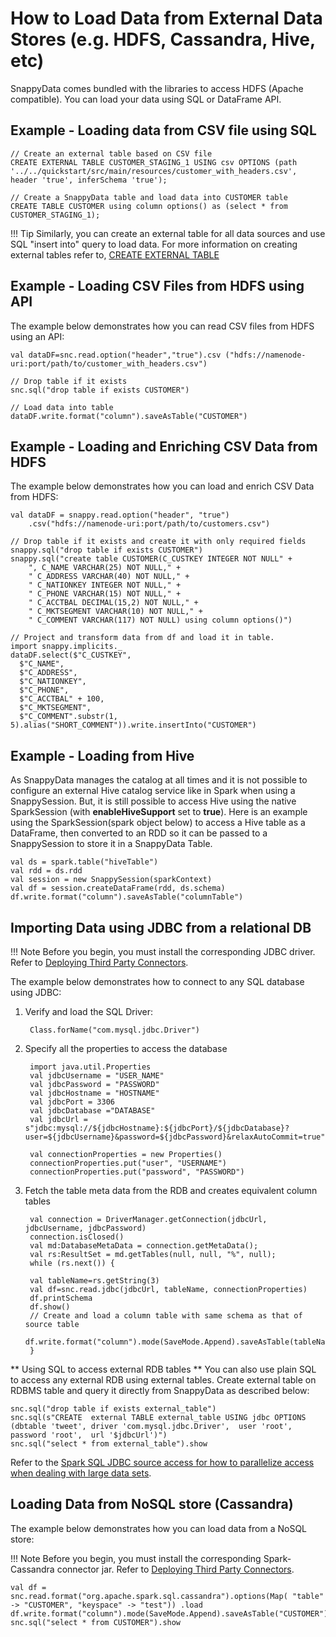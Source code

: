 <a id="howto-external-source"></a>
# How to Load Data from External Data Stores (e.g. HDFS, Cassandra, Hive, etc) 

SnappyData comes bundled with the libraries to access HDFS (Apache compatible). You can load your data using SQL or DataFrame API. 

## Example - Loading data from CSV file using SQL

```pre
// Create an external table based on CSV file
CREATE EXTERNAL TABLE CUSTOMER_STAGING_1 USING csv OPTIONS (path '../../quickstart/src/main/resources/customer_with_headers.csv', header 'true', inferSchema 'true');

// Create a SnappyData table and load data into CUSTOMER table
CREATE TABLE CUSTOMER using column options() as (select * from CUSTOMER_STAGING_1);
```

!!! Tip
	Similarly, you can create an external table for all data sources and use SQL "insert into" query to load data. For more information on creating external tables refer to, [CREATE EXTERNAL TABLE](../reference/sql_reference/create-external-table/)


## Example - Loading CSV Files from HDFS using API

The example below demonstrates how you can read CSV files from HDFS using an API:

```pre
val dataDF=snc.read.option("header","true").csv ("hdfs://namenode-uri:port/path/to/customer_with_headers.csv")

// Drop table if it exists
snc.sql("drop table if exists CUSTOMER")

// Load data into table
dataDF.write.format("column").saveAsTable("CUSTOMER")
```

## Example - Loading and Enriching CSV Data from HDFS 

The example below demonstrates how you can load and enrich CSV Data from HDFS:
```pre
val dataDF = snappy.read.option("header", "true")
    .csv("hdfs://namenode-uri:port/path/to/customers.csv")

// Drop table if it exists and create it with only required fields
snappy.sql("drop table if exists CUSTOMER")
snappy.sql("create table CUSTOMER(C_CUSTKEY INTEGER NOT NULL" +
    ", C_NAME VARCHAR(25) NOT NULL," +
    " C_ADDRESS VARCHAR(40) NOT NULL," +
    " C_NATIONKEY INTEGER NOT NULL," +
    " C_PHONE VARCHAR(15) NOT NULL," +
    " C_ACCTBAL DECIMAL(15,2) NOT NULL," +
    " C_MKTSEGMENT VARCHAR(10) NOT NULL," +
    " C_COMMENT VARCHAR(117) NOT NULL) using column options()")

// Project and transform data from df and load it in table.
import snappy.implicits._
dataDF.select($"C_CUSTKEY",
  $"C_NAME",
  $"C_ADDRESS",
  $"C_NATIONKEY",
  $"C_PHONE",
  $"C_ACCTBAL" + 100,
  $"C_MKTSEGMENT",
  $"C_COMMENT".substr(1, 5).alias("SHORT_COMMENT")).write.insertInto("CUSTOMER")
```

## Example - Loading from Hive
As SnappyData manages the catalog at all times and it is not possible to configure an external Hive catalog service like in Spark when using a SnappySession. But, it is still possible to access Hive using the native SparkSession (with **enableHiveSupport** set to **true**). 
Here is an example using the SparkSession(spark object below) to access a Hive table as a DataFrame, then converted to an RDD so it can be passed to a SnappySession to store it in a SnappyData Table. 

```pre
val ds = spark.table("hiveTable")
val rdd = ds.rdd
val session = new SnappySession(sparkContext)
val df = session.createDataFrame(rdd, ds.schema)
df.write.format("column").saveAsTable("columnTable")
```

## Importing Data using JDBC from a relational DB

!!! Note
	Before you begin, you must install the corresponding JDBC driver. Refer to [Deploying Third Party Connectors](../connectors/deployment_dependency_jar.md).

<!--**TODO: This is a problem- restart the cluster ? Must confirm package installation or at least get install_jar tested for this case. -- Jags**
-->

The example below demonstrates how to connect to any SQL database using JDBC:


1. Verify and load the SQL Driver:

	    Class.forName("com.mysql.jdbc.Driver")
    
2. Specify all the properties to access the database

        import java.util.Properties
        val jdbcUsername = "USER_NAME"
        val jdbcPassword = "PASSWORD"
        val jdbcHostname = "HOSTNAME"
        val jdbcPort = 3306
        val jdbcDatabase ="DATABASE"
        val jdbcUrl = s"jdbc:mysql://${jdbcHostname}:${jdbcPort}/${jdbcDatabase}?user=${jdbcUsername}&password=${jdbcPassword}&relaxAutoCommit=true"

        val connectionProperties = new Properties()
        connectionProperties.put("user", "USERNAME")
        connectionProperties.put("password", "PASSWORD")

3. Fetch the table meta data from the RDB and creates equivalent column tables 

        val connection = DriverManager.getConnection(jdbcUrl, jdbcUsername, jdbcPassword)
        connection.isClosed()
        val md:DatabaseMetaData = connection.getMetaData();
        val rs:ResultSet = md.getTables(null, null, "%", null);
        while (rs.next()) {

        val tableName=rs.getString(3)
        val df=snc.read.jdbc(jdbcUrl, tableName, connectionProperties)
        df.printSchema
        df.show()
        // Create and load a column table with same schema as that of source table 
           df.write.format("column").mode(SaveMode.Append).saveAsTable(tableName)
        }

** Using SQL to access external RDB tables **
You can also use plain SQL to access any external RDB using external tables. Create external table on RDBMS table and query it directly from SnappyData as described below:

```pre     
snc.sql("drop table if exists external_table")
snc.sql(s"CREATE  external TABLE external_table USING jdbc OPTIONS (dbtable 'tweet', driver 'com.mysql.jdbc.Driver',  user 'root',  password 'root',  url '$jdbcUrl')")
snc.sql("select * from external_table").show
```

Refer to the [Spark SQL JDBC source access for how to parallelize access when dealing with large data sets](https://spark.apache.org/docs/2.1.3/sql-programming-guide.html#jdbc-to-other-databases).


## Loading Data from NoSQL store (Cassandra)

The example below demonstrates how you can load data from a NoSQL store:

!!! Note
	Before you begin, you must install the corresponding Spark-Cassandra connector jar. Refer to [Deploying Third Party Connectors](../connectors/deployment_dependency_jar.md).

<!--**TODO** This isn't a single JAR from what I know. The above step needs testing and clarity. -- Jags
-->

```pre
val df = snc.read.format("org.apache.spark.sql.cassandra").options(Map( "table" -> "CUSTOMER", "keyspace" -> "test")) .load
df.write.format("column").mode(SaveMode.Append).saveAsTable("CUSTOMER")
snc.sql("select * from CUSTOMER").show
```
